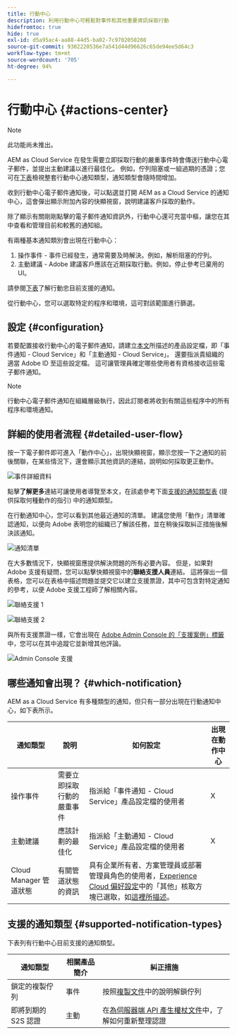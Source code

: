```yaml
---
title: 行動中心
description: 利用行動中心可輕鬆對事件和其他重要資訊採取行動
hidefromtoc: true
hide: true
exl-id: d5a95ac4-aa88-44d5-ba02-7c9702050208
source-git-commit: 9302220536e7a541d44d96626c65de94ee5d64c3
workflow-type: tm+mt
source-wordcount: '705'
ht-degree: 94%

---
```


# 行動中心 {#actions-center}

>[!NOTE]
>此功能尚未推出。

AEM as Cloud Service 在發生需要立即採取行動的嚴重事件時會傳送行動中心電子郵件，並提出主動建議以進行最佳化。 例如，佇列阻塞或一組過期的憑證；您可在[下表](#supported-notification-types)檢視整套行動中心通知類型，通知類型會隨時間增加。

收到行動中心電子郵件通知後，可以點選並打開 AEM as a Cloud Service 的通知中心，這會彈出顯示附加內容的快顯視窗，說明建議客戶採取的動作。

除了顯示有關剛剛點擊的電子郵件通知資訊外，行動中心還可充當中樞，讓您在其中查看和管理目前和較舊的通知組。<!-- It can be accessed directly at the url TBD (Alexandru: I'm intentionally keeping it TBD for now so customers don't find it) -->

有兩種基本通知類別會出現在行動中心：

1. 操作事件 - 事件已經發生，通常需要及時解決。例如，解析阻塞的佇列。
1. 主動建議 - Adobe 建議客戶應該在近期採取行動。例如，停止參考已棄用的 UI。

請參閱[下表](#supported-notification-types)了解行動忠目前支援的通知。

從行動中心，您可以選取特定的程序和環境，這可對該範圍進行篩選。

## 設定 {#configuration}

若要配置接收行動中心的電子郵件通知，請建立[本文](/help/journey-onboarding/notification-profiles.md)所描述的產品設定檔，即「事件通知 - Cloud Service」和「主動通知 - Cloud Service」。 還要指派貴組織的適當 Adobe ID 至這些設定檔。 這可讓管理員確定哪些使用者有資格接收這些電子郵件通知。

>[!NOTE]
>行動中心電子郵件通知在組織層級執行，因此訂閱者將收到有關這些程序中的所有程序和環境通知。

## 詳細的使用者流程 {#detailed-user-flow}

按一下電子郵件即可進入「動作中心」，出現快顯視窗，顯示您按一下之通知的前後關聯，在某些情況下，還會顯示其他資訊的連結，說明如何採取更正動作。

![事件詳細資料](/help/operations/assets/incident-details.png)

點擊&#x200B;**了解更多**&#x200B;連結可讓使用者導覽至本文，在該處參考下面[支援的通知類型表](#supported-notification-types) (提供採取何種動作的指引) 中的通知類型。

在行動通知中心，您可以看到其他最近通知的清單。 建議您使用「動作」清單確認通知，以便向 Adobe 表明您的組織已了解該任務，並在稍後採取糾正措施後解決該通知。

![通知清單](/help/operations/assets/notification-list.png)

在大多數情況下，快顯視窗應提供解決問題的所有必要內容。 但是，如果對 Adobe 支援有疑問，您可以點擊快顯視窗中的&#x200B;**聯絡支援人員**&#x200B;連結。 這將彈出一個表格，您可以在表格中描述問題並提交它以建立支援票證，其中可包含對特定通知的參考，以便 Adobe 支援工程師了解相關內容。

![聯絡支援 1](/help/operations/assets/contact-support1.png)

![聯絡支援 2](/help/operations/assets/contact-support2.png)

與所有支援票證一樣，它會出現在 [Adobe Admin Console 的「支援案例」標籤](https://helpx.adobe.com/tw/enterprise/using/support-for-enterprise.html)中，您可以在其中追蹤它並新增其他評論。

![Admin Console 支援](/help/operations/assets/admin-console-support.png)

## 哪些通知會出現？ {#which-notification}

AEM as a Cloud Service 有多種類型的通知，但只有一部分出現在行動通知中心，如下表所示。

| 通知類型 | 說明 | 如何設定 | 出現在動作中心 |
|---|---|---|---|
| 操作事件 | 需要立即採取行動的嚴重事件 | 指派給「事件通知 - Cloud Service」產品設定檔的使用者 | X |
| 主動建議 | 應該計劃的最佳化 | 指派給「主動通知 - Cloud Service」產品設定檔的使用者 | X |
| Cloud Manager 管道狀態 | 有關管道狀態的資訊 | 具有企業所有者、方案管理員或部署管理員角色的使用者，[Experience Cloud 偏好設定](https://experience.adobe.com/preferences)中的「其他」核取方塊已選取，如[這裡所描述](/help/implementing/cloud-manager/notifications.md)。 |   |

## 支援的通知類型 {#supported-notification-types}

下表列有行動中心目前支援的通知類型。

| 通知類型 | 相關產品簡介 | 糾正措施 |
|---|---|---|
| 鎖定的複製佇列 | 事件 | 按照[複製文件](/help/operations/replication.md#troubleshooting)中的說明解鎖佇列 |
| 即將到期的 S2S 認證 | 主動 | 在[為伺服器端 API 產生權杖文件](/help/implementing/developing/introduction/generating-access-tokens-for-server-side-apis.md#refresh-credentials)中，了解如何重新整理認證 |

